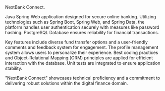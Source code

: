 NextBank Connect.

Java Spring Web application designed for secure online banking. Utilizing technologies such as Spring Boot, Spring Web, and Spring Data, the platform handles user authentication securely with measures like password hashing. PostgreSQL Database ensures reliability for financial transactions.

Key features include diverse fund transfer options and a user-friendly comments and feedback system for engagement. The profile management system allows users to personalize their experience. Best coding practices and Object-Relational Mapping (ORM) principles are applied for efficient interaction with the database. Unit tests are integrated to ensure application stability.

"NextBank Connect" showcases technical proficiency and a commitment to delivering robust solutions within the digital finance domain.


